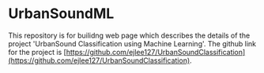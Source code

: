 # UrbanSoundML

This repository is for builidng web page which describes the details of the project 'UrbanSound Classification using Machine Learning'. The github link for the project is [https://github.com/ejlee127/UrbanSoundClassification](https://github.com/ejlee127/UrbanSoundClassification).
